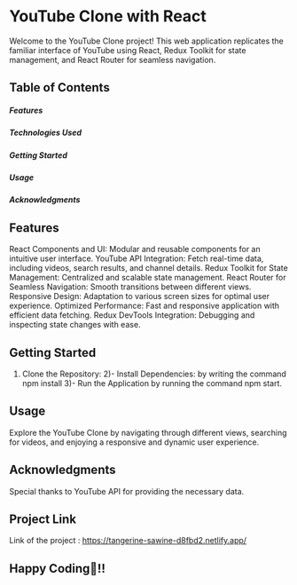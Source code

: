 # YouTube Clone with React
Welcome to the YouTube Clone project! This web application replicates the familiar interface of YouTube using React, Redux Toolkit for state management, and React Router for seamless navigation.
## Table of Contents
##### Features
##### Technologies Used
##### Getting Started
##### Usage
##### Acknowledgments
## Features
React Components and UI: Modular and reusable components for an intuitive user interface.
YouTube API Integration: Fetch real-time data, including videos, search results, and channel details.
Redux Toolkit for State Management: Centralized and scalable state management.
React Router for Seamless Navigation: Smooth transitions between different views.
Responsive Design: Adaptation to various screen sizes for optimal user experience.
Optimized Performance: Fast and responsive application with efficient data fetching.
Redux DevTools Integration: Debugging and inspecting state changes with ease.
## Getting Started  
 1) Clone the Repository: 2)- Install Dependencies: by writing the command npm install 3)- Run the Application by running the command npm start.
## Usage
Explore the YouTube Clone by navigating through different views, searching for videos, and enjoying a responsive and dynamic user experience.
## Acknowledgments
Special thanks to YouTube API for providing the necessary data.
## Project Link
 Link of the project : https://tangerine-sawine-d8fbd2.netlify.app/
 ## Happy Coding🧡!!
